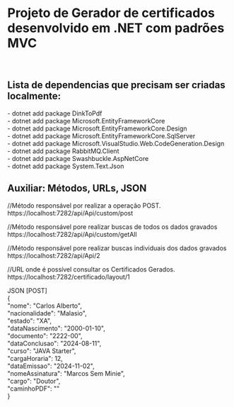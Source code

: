 <h1> Projeto de Gerador de certificados desenvolvido em .NET com padrões MVC </h1>
</br>

<h2>Lista de dependencias que precisam ser criadas localmente:</h2>
  - dotnet add package DinkToPdf</br>
  - dotnet add package Microsoft.EntityFrameworkCore</br>
  - dotnet add package Microsoft.EntityFrameworkCore.Design</br>
  - dotnet add package Microsoft.EntityFrameworkCore.SqlServer</br>
  - dotnet add package Microsoft.VisualStudio.Web.CodeGeneration.Design</br>
  - dotnet add package RabbitMQ.Client</br>
  - dotnet add package Swashbuckle.AspNetCore</br>
  - dotnet add package System.Text.Json

  </br>
<h2>Auxiliar: Métodos, URLs, JSON</h2>

//Método responsável por realizar a operação POST.
https://localhost:7282/api/Api/custom/post

//Método responsável pore realizar buscas de todos os dados gravados
https://localhost:7282/api/Api/custom/getAll

//Método responsável pore realizar buscas individuais dos dados gravados
https://localhost:7282/api/Api/2

//URL onde é possível consultar os Certificados Gerados.
https://localhost:7282/certificado/layout/1

JSON [POST]  </br>
{  </br>
  "nome": "Carlos Alberto",  </br>
  "nacionalidade": "Malasio",  </br>
  "estado": "XA",  </br>
  "dataNascimento": "2000-01-10",  </br>
  "documento": "2222-00",  </br>
  "dataConclusao": "2024-08-11",  </br>
  "curso": "JAVA Starter",  </br>
  "cargaHoraria": 12,  </br>
  "dataEmissao": "2024-11-02",  </br>
  "nomeAssinatura": "Marcos Sem Minie",  </br>
  "cargo": "Doutor",  </br>
  "caminhoPDF": ""  </br>
}
